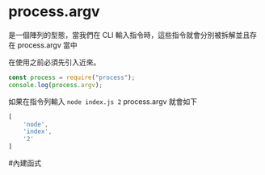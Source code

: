 # process.argv
是一個陣列的型態，當我們在 CLI 輸入指令時，這些指令就會分別被拆解並且存在 process.argv 當中

在使用之前必須先引入近來。

```js
const process = require("process");
console.log(process.argv);
```

如果在指令列輸入 `node index.js 2`
process.argv 就會如下
```js
[
	'node',
	'index',
	'2'
]
```

#內建函式